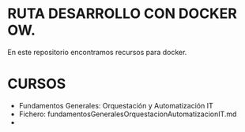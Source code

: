 # RUTA DESARROLLO CON DOCKER OW.
En este repositorio encontramos recursos para docker.
# CURSOS
* Fundamentos Generales: Orquestación y Automatización IT
*   Fichero: fundamentosGeneralesOrquestacionAutomatizacionIT.md
*   
